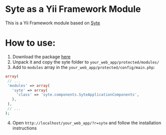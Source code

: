# Syte as a Yii Framework Module

This is a Yii Framework module based on [Syte](https://github.com/rigoneri/syte/)

# How to use:

1. Download the package [here](https://github.com/TXGruppi/syte-yii/zipball/master)
2. Unpack it and copy the syte folder to `your_web_app/protected/modules/`
3. Add to `modules` array in the `your_web_app/protected/config/main.php`:
```php
array(
 // ...
 'modules' => array(
   'syte' => array(
     'class' => 'syte.components.SyteApplicationComponents',
   ),
 ),
 // ...
);
```
4. Open `http://localhost/your_web_app/?r=syte` and follow the installation instructions